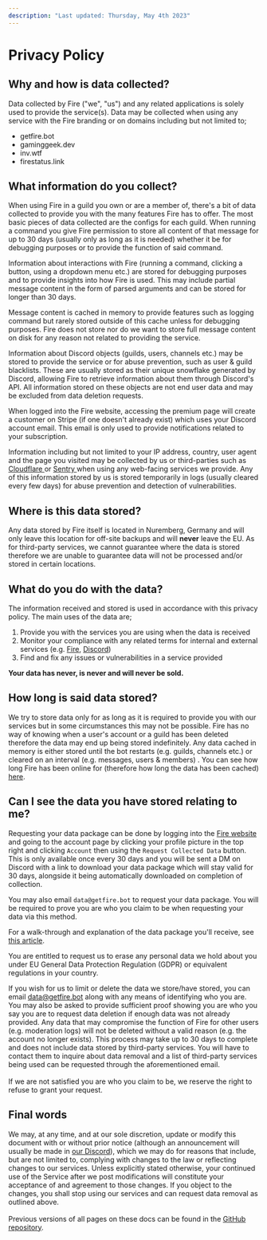 ```yaml
---
description: "Last updated: Thursday, May 4th 2023"
---
```


# Privacy Policy

## Why and how is data collected?

Data collected by Fire ("we", "us") and any related applications is solely used to provide the service(s). Data may be collected when using any service with the Fire branding or on domains including but not limited to;

- getfire.bot
- gaminggeek.dev
- inv.wtf
- firestatus.link

## What information do you collect?

When using Fire in a guild you own or are a member of, there's a bit of data collected to provide you with the many features Fire has to offer. The most basic pieces of data collected are the configs for each guild. When running a command you give Fire permission to store all content of that message for up to 30 days (usually only as long as it is needed) whether it be for debugging purposes or to provide the function of said command.&#x20;

Information about interactions with Fire (running a command, clicking a button, using a dropdown menu etc.) are stored for debugging purposes and to provide insights into how Fire is used. This may include partial message content in the form of parsed arguments and can be stored for longer than 30 days.

Message content is cached in memory to provide features such as logging command but rarely stored outside of this cache unless for debugging purposes. Fire does not store nor do we want to store full message content on disk for any reason not related to providing the service.

Information about Discord objects (guilds, users, channels etc.) may be stored to provide the service or for abuse prevention, such as user & guild blacklists. These are usually stored as their unique snowflake generated by Discord, allowing Fire to retrieve information about them through Discord's API. All information stored on these objects are not end user data and may be excluded from data deletion requests.

When logged into the Fire website, accessing the premium page will create a customer on Stripe (if one doesn't already exist) which uses your Discord account email. This email is only used to provide notifications related to your subscription.

Information including but not limited to your IP address, country, user agent and the page you visited may be collected by us or third-parties such as [Cloudflare ](https://cloudflare.com)or [Sentry ](https://sentry.io)when using any web-facing services we provide. Any of this information stored by us is stored temporarily in logs (usually cleared every few days) for abuse prevention and detection of vulnerabilities.

## Where is this data stored?

Any data stored by Fire itself is located in Nuremberg, Germany and will only leave this location for off-site backups and will **never** leave the EU. As for third-party services, we cannot guarantee where the data is stored therefore we are unable to guarantee data will not be processed and/or stored in certain locations.

## What do you do with the data?

The information received and stored is used in accordance with this privacy policy. The main uses of the data are;

1. Provide you with the services you are using when the data is received
2. Monitor your compliance with any related terms for internal and external services (e.g. [Fire](terms-of-service.md), [Discord](https://discordapp.com/terms))
3. Find and fix any issues or vulnerabilities in a service provided

**Your data has never, is never and will never be sold.**

## How long is said data stored?

We try to store data only for as long as it is required to provide you with our services but in some circumstances this may not be possible. Fire has no way of knowing when a user's account or a guild has been deleted therefore the data may end up being stored indefinitely. Any data cached in memory is either stored until the bot restarts (e.g. guilds, channels etc.) or cleared on an interval (e.g. messages, users & members) . You can see how long Fire has been online for (therefore how long the data has been cached) [here](https://getfire.bot/stats).

## Can I see the data you have stored relating to me?

Requesting your data package can be done by logging into the [Fire website](https://getfire.bot) and going to the account page by clicking your profile picture in the top right and clicking `Account` then using the `Request Collected Data` button. This is only available once every 30 days and you will be sent a DM on Discord with a link to download your data package which will stay valid for 30 days, alongside it being automatically downloaded on completion of collection.

You may also email `data@getfire.bot` to request your data package. You will be required to prove you are who you claim to be when requesting your data via this method.

For a walk-through and explanation of the data package you'll receive, see [this article](your-data-package.md).

You are entitled to request us to erase any personal data we hold about you under EU General Data Protection Regulation (GDPR) or equivalent regulations in your country.

If you wish for us to limit or delete the data we store/have stored, you can email [data@getfire.bot](mailto:data@getfire.bot) along with any means of identifying who you are. You may also be asked to provide sufficient proof showing you are who you say you are to request data deletion if enough data was not already provided. Any data that may compromise the function of Fire for other users (e.g. moderation logs) will not be deleted without a valid reason (e.g. the account no longer exists). This process may take up to 30 days to complete and does not include data stored by third-party services. You will have to contact them to inquire about data removal and a list of third-party services being used can be requested through the aforementioned email.\
\
If we are not satisfied you are who you claim to be, we reserve the right to refuse to grant your request.

## Final words

We may, at any time, and at our sole discretion, update or modify this document with or without prior notice (although an announcement will usually be made in [our Discord](https://inv.wtf/fire)), which we may do for reasons that include, but are not limited to, complying with changes to the law or reflecting changes to our services. Unless explicitly stated otherwise, your continued use of the Service after we post modifications will constitute your acceptance of and agreement to those changes. If you object to the changes, you shall stop using our services and can request data removal as outlined above.\
\
Previous versions of all pages on these docs can be found in the [GitHub repository](https://github.com/FireDiscordBot/docs).
